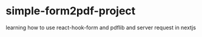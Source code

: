 # simple-form2pdf-project
 learning how to use react-hook-form and pdflib and server request in nextjs
